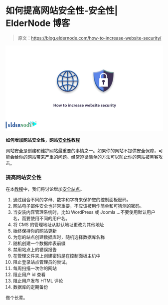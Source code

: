 # 如何提高网站安全性-安全性| ElderNode 博客

> 原文：<https://blog.eldernode.com/how-to-increase-website-security/>

![How to increase website security](img/9ae339bc37f922efd8fe17fa89849ae8.png)

**如何增加网站安全性，网站[安全性](https://blog.eldernode.com/tag/security/)教程**

网站安全是创建和维护网站最重要的事情之一。如果你的网站不提供安全保障，可能会给你的网站带来严重的问题。经常遵循简单的方法可以防止你的网站被黑客攻击。

### **提高网站安全性**

在本[教程](https://eldernode.com/category/tutorial/)中，我们将讨论增加[安全站点](https://eldernode.com/installations/configure-linux-server-security/)。

1.  通过组合不同的字母、数字和字符来保护您的控制面板密码。
2.  网站电子邮件安全也非常重要，不应该被用作简单和可猜测的密码。
3.  当安装内容管理系统时，比如 WordPress 或 Joomla …不要使用默认用户名，而要使用不同的用户名。
4.  将 CMS 的管理地址从默认地址更改为其他地址
5.  始终保持你的网站更新
6.  为您的站点创建数据库时，随机选择数据库名称
7.  随机创建一个数据库表前缀
8.  禁用站点上的错误报告
9.  在管理文件夹上创建密码是在控制面板主机中
10.  阻止登录站点管理员的尝试。
11.  每周扫描一次你的网站
12.  阻止用户 id 查看
13.  阻止用户发布 HTML 评论
14.  数据库的定期备份

做个长辈。